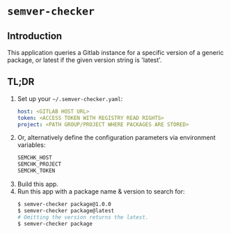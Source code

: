 # `semver-checker`

## Introduction
This application queries a Gitlab instance for a specific version of a generic package, or latest if the given version string is 'latest'.

## TL;DR
1. Set up your `~/.semver-checker.yaml`:
    ```yaml
    host: <GITLAB HOST URL>
    token: <ACCESS TOKEN WITH REGISTRY READ RIGHTS>
    project: <PATH GROUP/PROJECT WHERE PACKAGES ARE STORED>
    ```
2. Or, alternatively define the configuration parameters via environment variables:
    ```sh
    SEMCHK_HOST
    SEMCHK_PROJECT
    SEMCHK_TOKEN
    ```
4. Build this app.
5. Run this app with a package name & version to search for:
    ```sh
    $ semver-checker package@1.0.0
    $ semver-checker package@latest
    # Omitting the version returns the latest.
    $ semver-checker package
    ```
